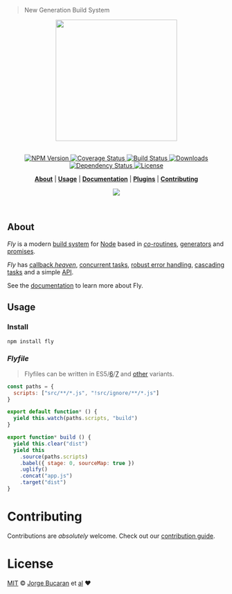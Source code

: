 > New Generation Build System

<div align="center">
  <a href="http://github.com/flyjs">
    <img width=280px src="https://cloud.githubusercontent.com/assets/8317250/8733685/0be81080-2c40-11e5-98d2-c634f076ccd7.png">
  </a>
</div>
<br>

<p align="center"><big>

</big></p>

<p align="center">
  <a href="https://npmjs.org/package/fly">
    <img src="https://img.shields.io/npm/v/fly.svg?style=flat-square"
         alt="NPM Version">
  </a>

  <a href="https://coveralls.io/r/bucaran/fly">
    <img src="https://img.shields.io/coveralls/flyjs/fly.svg?style=flat-square"
         alt="Coverage Status">
  </a>

  <a href="https://travis-ci.org/flyjs/fly">
    <img src="https://img.shields.io/travis/flyjs/fly.svg?style=flat-square"
         alt="Build Status">
  </a>

  <a href="https://npmjs.org/package/fly">
    <img src="http://img.shields.io/npm/dm/fly.svg?style=flat-square"
         alt="Downloads">
  </a>

  <a href="https://david-dm.org/flyjs/fly.svg">
    <img src="https://david-dm.org/flyjs/fly.svg?style=flat-square"
         alt="Dependency Status">
  </a>

  <a href="https://github.com/flyjs/fly/blob/master/LICENSE">
    <img src="https://img.shields.io/npm/l/fly.svg?style=flat-square"
         alt="License">
  </a>
</p>

<p align="center">
  <b><a href="#about">About</a></b>
  |
  <b><a href="#usage">Usage</a></b>
  |
  <b><a href="/docs/README.md">Documentation</a></b>
  |
  <b><a href="https://github.com/flyjs/fly/wiki#plugins">Plugins</a></b>
  |
  <b><a href="#contributing">Contributing</a></b>

  <p align="center">
    <a href="https://gitter.im/flyjs/fly?utm_source=badge&utm_medium=badge&utm_campaign=pr-badge&utm_content=badge">
      <img src="https://badges.gitter.im/Join%20Chat.svg">
    </a>
  </p>
</p>

<br>

## About

_Fly_ is a modern [build system](https://en.wikipedia.org/wiki/Build_automation) for [Node](https://nodejs.org/) based in [_co_-routines](https://medium.com/@tjholowaychuk/callbacks-vs-coroutines-174f1fe66127), [generators](https://developer.mozilla.org/en-US/docs/Web/JavaScript/Reference/Statements/function*) and [promises](https://developer.mozilla.org/en-US/docs/Web/JavaScript/Reference/Global_Objects/Promise).

_Fly_ has [callback _heaven_](http://jakearchibald.com/2014/es7-async-functions/), [concurrent tasks](https://github.com/flyjs/fly/blob/master/docs/README.md#features), [robust error handling](https://medium.com/@tjholowaychuk/callbacks-vs-coroutines-174f1fe66127), [cascading tasks](https://github.com/flyjs/fly/blob/master/CHANGELOG.md#cascading-tasks) and a simple [API](https://github.com/flyjs/fly/blob/master/docs/README.md#api).

See the [documentation](/docs/README.md) to learn more about Fly.

## Usage
### Install

```
npm install fly
```

### _Flyfile_

> Flyfiles can be written in ES5/[6][es6-example]/[7][es7-example] and [other](https://github.com/jashkenas/coffeescript/wiki/List-of-languages-that-compile-to-JS) variants.

```js
const paths = {
  scripts: ["src/**/*.js", "!src/ignore/**/*.js"]
}

export default function* () {
  yield this.watch(paths.scripts, "build")
}

export function* build () {
  yield this.clear("dist")
  yield this
    .source(paths.scripts)
    .babel({ stage: 0, sourceMap: true })
    .uglify()
    .concat("app.js")
    .target("dist")
}
```

# Contributing

Contributions are _absolutely_ welcome. Check out our [contribution guide](/CONTRIBUTING.md).

# License

[MIT](http://opensource.org/licenses/MIT) © [Jorge Bucaran][Author] et [al][contributors]
:heart:

[author]:         http://github.com/bucaran
[contributors]:   https://github.com/flyjs/fly/graphs/contributors

[fly]:            https://www.github.com/flyjs/fly

[npm-pkg-link]:   https://www.npmjs.org/package/fly
[npm-ver-link]:   https://img.shields.io/npm/v/fly.svg?style=flat-square

[dl-badge]:       http://img.shields.io/npm/dm/fly.svg?style=flat-square

[travis-badge]:   http://img.shields.io/travis/flyjs/fly.svg?style=flat-square
[travis-link]:    https://travis-ci.org/flyjs/fly

[mit-badge]:      https://img.shields.io/badge/license-MIT-444444.svg?style=flat-square

[es6-example]:    https://github.com/flyjs/fly/blob/master/examples/Flyfile.babel.js
[es7-example]:    https://github.com/flyjs/fly/blob/master/examples/async/Flypath.babel.js
